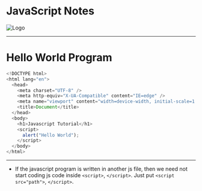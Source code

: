 # JavaScript Notes

![Logo](https://www.freepnglogos.com/uploads/javascript-png/javascript-logo-transparent-logo-javascript-images-3.png)

<hr>

# Hello World Program

```js
<!DOCTYPE html>
<html lang="en">
  <head>
    <meta charset="UTF-8" />
    <meta http-equiv="X-UA-Compatible" content="IE=edge" />
    <meta name="viewport" content="width=device-width, initial-scale=1.0" />
    <title>Document</title>
  </head>
  <body>
    <h1>Javascript Tutorial</h1>
    <script>
      alert("Hello World");
    </script>
  </body>
</html>
```

<hr>

- If the javascript program is written in another js file, then we need not start coding js code inside ``<script>``, ``</script>``. Just put ``<script src="path">``, ``</script>``.
